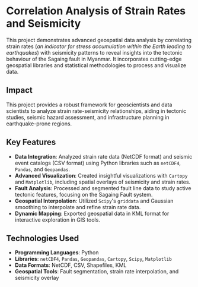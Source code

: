 # Correlation Analysis of Strain Rates and Seismicity

This project demonstrates advanced geospatial data analysis by correlating strain rates (*an indicator for stress accumulation within the Earth leading to earthquakes*) with seismicity patterns to reveal insights into the tectonic behaviour of the Sagaing fault in Myanmar. It incorporates cutting-edge geospatial libraries and statistical methodologies to process and visualize data.

## Impact
This project provides a robust framework for geoscientists and data scientists to analyze strain rate-seismicity relationships, aiding in tectonic studies, seismic hazard assessment, and infrastructure planning in earthquake-prone regions.

## Key Features
- **Data Integration**: Analyzed strain rate data (NetCDF format) and seismic event catalogs (CSV format) using Python libraries such as `netCDF4`, `Pandas`, and `Geopandas`.
- **Advanced Visualization**: Created insightful visualizations with `Cartopy` and `Matplotlib`, including spatial overlays of seismicity and strain rates.
- **Fault Analysis**: Processed and segmented fault line data to study active tectonic features, focusing on the Sagaing Fault system.
- **Geospatial Interpolation**: Utilized `Scipy`'s `griddata` and Gaussian smoothing to interpolate and refine strain rate data.
- **Dynamic Mapping**: Exported geospatial data in KML format for interactive exploration in GIS tools.

## Technologies Used
- **Programming Languages**: Python
- **Libraries**: `netCDF4`, `Pandas`, `Geopandas`, `Cartopy`, `Scipy`, `Matplotlib`
- **Data Formats**: NetCDF, CSV, Shapefiles, KML
- **Geospatial Tools**: Fault segmentation, strain rate interpolation, and seismicity overlay
